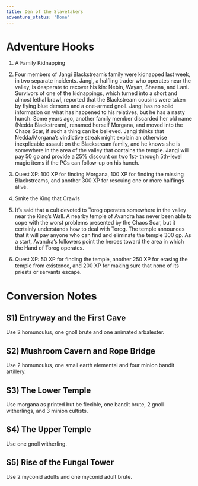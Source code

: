 ```yaml
---
title: Den of the Slavetakers
adventure_status: "Done"
---
```




# Adventure Hooks

1. A Family Kidnapping

1. Four members of Jangi Blackstream’s family were kidnapped last week, in two separate incidents. Jangi, a halfling trader who operates near the valley, is desperate to recover his kin: Nebin, Wayan, Shaena, and Lani. Survivors of one of the kidnappings, which turned into a short and almost lethal brawl, reported that the Blackstream cousins were taken by flying blue demons and a one-armed gnoll. Jangi has no solid information on what has happened to his relatives, but he has a nasty hunch. Some years ago, another family member discarded her old name (Nedda Blackstream), renamed herself Morgana, and moved into the Chaos Scar, if such a thing can be believed. Jangi thinks that Nedda/Morgana’s vindictive streak might explain an otherwise inexplicable assault on the Blackstream family, and he knows she is somewhere in the area of the valley that contains the temple. Jangi will pay 50 gp and provide a 25% discount on two 1st- through 5th-level magic items if the PCs can follow-up on his hunch.
2. Quest XP: 100 XP for finding Morgana, 100 XP for finding the missing Blackstreams, and another 300 XP for rescuing one or more halflings alive.

1. Smite the King that Crawls

1. It’s said that a cult devoted to Torog operates somewhere in the valley near the King’s Wall. A nearby temple of Avandra has never been able to cope with the worst problems presented by the Chaos Scar, but it certainly understands how to deal with Torog. The temple announces that it will pay anyone who can find and eliminate the temple 300 gp. As a start, Avandra’s followers point the heroes toward the area in which the Hand of Torog operates.
2. Quest XP: 50 XP for finding the temple, another 250 XP for erasing the temple from existence, and 200 XP for making sure that none of its priests or servants escape.

# Conversion Notes

## S1) Entryway and the First Cave

Use 2 homunculus, one gnoll brute and one animated arbalester.

## S2) Mushroom Cavern and Rope Bridge

Use 2 homunculus, one small earth elemental and four minion bandit artillery.

## S3) The Lower Temple

Use morgana as printed but be flexible, one bandit brute, 2 gnoll witherlings, and 3 minion cultists.

## S4) The Upper Temple

Use one gnoll witherling.

## S5) Rise of the Fungal Tower

Use 2 myconid adults and one myconid adult brute.